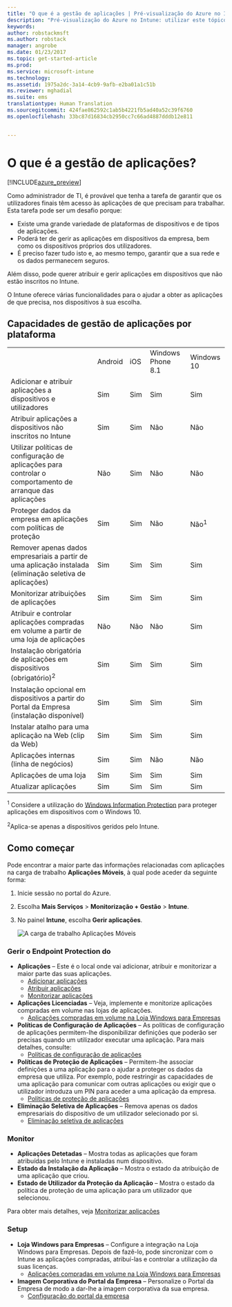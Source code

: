 ```yaml
---
title: "O que é a gestão de aplicações | Pré-visualização do Azure no Intune | Documentos da Microsoft"
description: "Pré-visualização do Azure no Intune: utilizar este tópico para conhecer as noções básicas sobre a gestão de aplicações com o Microsoft Intune"
keywords: 
author: robstackmsft
ms.author: robstack
manager: angrobe
ms.date: 01/23/2017
ms.topic: get-started-article
ms.prod: 
ms.service: microsoft-intune
ms.technology: 
ms.assetid: 1975a2dc-3a14-4cb9-9afb-e2ba01a1c51b
ms.reviewer: mghadial
ms.suite: ems
translationtype: Human Translation
ms.sourcegitcommit: 424fae862592c1ab5b4221fb5ad40a52c39f6760
ms.openlocfilehash: 33bc87d16834cb2950cc7c66ad4887dddb12e811


---
```


# <a name="what-is-app-management"></a>O que é a gestão de aplicações?


[!INCLUDE[azure_preview](../includes/azure_preview.md)]


Como administrador de TI, é provável que tenha a tarefa de garantir que os utilizadores finais têm acesso às aplicações de que precisam para trabalhar. Esta tarefa pode ser um desafio porque:
- Existe uma grande variedade de plataformas de dispositivos e de tipos de aplicações.
- Poderá ter de gerir as aplicações em dispositivos da empresa, bem como os dispositivos próprios dos utilizadores.
- É preciso fazer tudo isto e, ao mesmo tempo, garantir que a sua rede e os dados permanecem seguros. 

Além disso, pode querer atribuir e gerir aplicações em dispositivos que não estão inscritos no Intune.

O Intune oferece várias funcionalidades para o ajudar a obter as aplicações de que precisa, nos dispositivos à sua escolha.

## <a name="app-management-capabilities-by-platform"></a>Capacidades de gestão de aplicações por plataforma

||||||
|-|-|-|-|-|
|&nbsp; |Android|iOS|Windows Phone 8.1|Windows 10|
|Adicionar e atribuir aplicações a dispositivos e utilizadores|Sim|Sim|Sim|Sim|
|Atribuir aplicações a dispositivos não inscritos no Intune|Sim|Sim|Não|Não|
|Utilizar políticas de configuração de aplicações para controlar o comportamento de arranque das aplicações|Não|Sim|Não|Não|
|Proteger dados da empresa em aplicações com políticas de proteção|Sim|Sim|Não|Não<sup>1</sup>|
|Remover apenas dados empresariais a partir de uma aplicação instalada (eliminação seletiva de aplicações)|Sim|Sim|Sim|Sim|
|Monitorizar atribuições de aplicações|Sim|Sim|Sim|Sim|
|Atribuir e controlar aplicações compradas em volume a partir de uma loja de aplicações|Não|Não|Não|Sim|
|Instalação obrigatória de aplicações em dispositivos (obrigatório)<sup>2</sup>|Sim|Sim|Sim|Sim|
|Instalação opcional em dispositivos a partir do Portal da Empresa (instalação disponível)|Sim|Sim|Sim|Sim|
|Instalar atalho para uma aplicação na Web (clip da Web)|Sim|Sim|Sim|Sim|
|Aplicações internas (linha de negócios)|Sim|Sim|Não|Não|
|Aplicações de uma loja|Sim|Sim|Sim|Sim|
|Atualizar aplicações|Sim|Sim|Sim|Sim|

<sup>1</sup> Considere a utilização do [Windows Information Protection](/intune-azure/configure-devices/how-to-configure-windows-information-protection) para proteger aplicações em dispositivos com o Windows 10.

<sup>2</sup>Aplica-se apenas a dispositivos geridos pelo Intune.


## <a name="how-to-get-started"></a>Como começar

Pode encontrar a maior parte das informações relacionadas com aplicações na carga de trabalho **Aplicações Móveis**, à qual pode aceder da seguinte forma:

1. Inicie sessão no portal do Azure.
2. Escolha **Mais Serviços** > **Monitorização + Gestão** > **Intune**.
3. No painel **Intune**, escolha **Gerir aplicações**.

    ![A carga de trabalho Aplicações Móveis](./media/apps-workload.png)

### <a name="manage"></a>Gerir o Endpoint Protection do
- **Aplicações** – Este é o local onde vai adicionar, atribuir e monitorizar a maior parte das suas aplicações. 
    - [Adicionar aplicações](add-apps.md)
    - [Atribuir aplicações](deploy-apps.md)
    - [Monitorizar aplicações](monitor-apps.md)
- **Aplicações Licenciadas** – Veja, implemente e monitorize aplicações compradas em volume nas lojas de aplicações.
    - [Aplicações compradas em volume na Loja Windows para Empresas](wsfb-apps.md)
- **Políticas de Configuração de Aplicações** – As políticas de configuração de aplicações permitem-lhe disponibilizar definições que poderão ser precisas quando um utilizador executar uma aplicação. Para mais detalhes, consulte:
    - [Políticas de configuração de aplicações](app-configuration-policies.md)
- **Políticas de Proteção de Aplicações** – Permitem-lhe associar definições a uma aplicação para o ajudar a proteger os dados da empresa que utiliza. Por exemplo, pode restringir as capacidades de uma aplicação para comunicar com outras aplicações ou exigir que o utilizador introduza um PIN para aceder a uma aplicação da empresa.
    - [Políticas de proteção de aplicações](app-protection-policies.md)
- **Eliminação Seletiva de Aplicações** – Remova apenas os dados empresariais do dispositivo de um utilizador selecionado por si.
    - [Eliminação seletiva de aplicações](app-selective-wipe.md)

### <a name="monitor"></a>Monitor
- **Aplicações Detetadas** – Mostra todas as aplicações que foram atribuídas pelo Intune e instaladas num dispositivo.
- **Estado da Instalação da Aplicação** – Mostra o estado da atribuição de uma aplicação que criou.
- **Estado de Utilizador da Proteção da Aplicação** – Mostra o estado da política de proteção de uma aplicação para um utilizador que selecionou.

Para obter mais detalhes, veja [Monitorizar aplicações](monitor-apps.md)

### <a name="setup"></a>Setup
<!--- **iOS VPP Tokens**
    - [iOS volume-purchased apps](ios-vpp-apps.md) --->
- **Loja Windows para Empresas** – Configure a integração na Loja Windows para Empresas. Depois de fazê-lo, pode sincronizar com o Intune as aplicações compradas, atribuí-las e controlar a utilização da suas licenças. 
    - [Aplicações compradas em volume na Loja Windows para Empresas](wsfb-apps.md)
- **Imagem Corporativa do Portal da Empresa** – Personalize o Portal da Empresa de modo a dar-lhe a imagem corporativa da sua empresa. 
    - [Configuração do portal da empresa](company-portal-app.md)



<!--HONumber=Feb17_HO1-->


